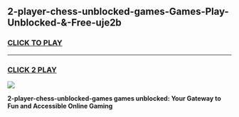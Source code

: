 
## 2-player-chess-unblocked-games-Games-Play-Unblocked-&-Free-uje2b
<h3>
<a href="https://premium76.site?title=2-player-chess-unblocked-games&ref=24A">CLICK TO PLAY</a></h3>
<hr>

<h3>
<a href="https://premium76.site?title=2-player-chess-unblocked-games&ref=24A">CLICK 2 PLAY</a>
  
</h3>

<a href="https://premium76.site?title=2-player-chess-unblocked-games&ref=24A"><img src="https://clearcache.store/games.png"></a>


**2-player-chess-unblocked-games games unblocked: Your Gateway to Fun and Accessible Online Gaming**

